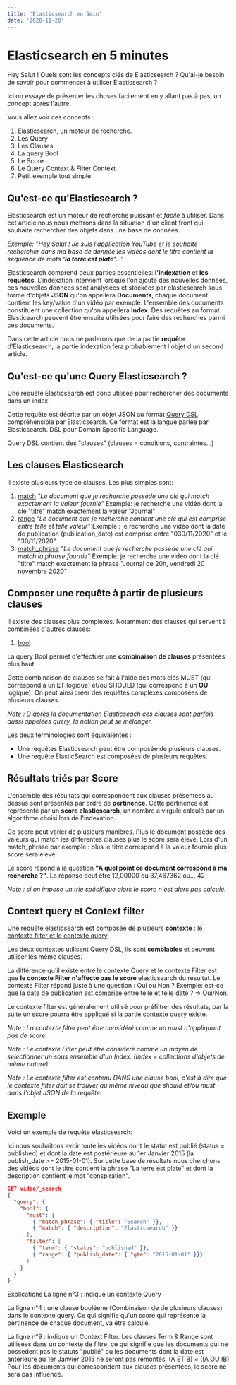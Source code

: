 ```yaml
---
title: 'Elasticsearch en 5min'
date: '2020-11-20'
---
```


# Elasticsearch en 5 minutes

Hey Salut ! Quels sont les concepts clés de Elasticsearch ? Qu'ai-je besoin de savoir pour commencer à utiliser Elasticsearch ?

Ici on essaye de présenter les choses facilement en y allant pas à pas, un concept après l'autre.

Vous allez voir ces concepts :
1. Elasticsearch, un moteur de recherche.
2. Les Query
3. Les Clauses
4. La query Bool
5. Le Score
6. Le Query Context & Filter Context
7. Petit exemple tout simple


## Qu'est-ce qu'Elasticsearch ?

Elasticsearch est un moteur de recherche puissant et _facile_ à utiliser. Dans cet article nous nous mettrons dans la situation d'un client front qui souhaite rechercher des objets dans une base de données.

_Exemple: "Hey Salut ! Je suis l'application YouTube et je souhaite rechercher dans ma base de donnée les vidéos dont le titre contient la séquence de mots **'la terre est plate'**..."_

Elasticsearch comprend deux parties essentielles: **l'indexation** et **les requêtes**. L'indexation intervient lorsque l'on ajoute des nouvelles données, ces nouvelles données sont analysées et stockées par elasticsearch sous forme d'objets **JSON** qu'on appellera **Documents**, chaque document contient les key/value d'un vidéo par exemple. L'ensemble des documents constituent une collection qu'on appellera **Index**. Des requêtes au format Elasticearch peuvent être ensuite utilisées pour faire des recherches parmi ces documents.

Dans cette article nous ne parlerons que de la partie **requête** d'Elasticsearch, la partie indexation fera probablement l'objet d'un second article.

## Qu'est-ce qu'une Query Elasticsearch ?

Une requête Elasticsearch est donc utilisée pour rechercher des documents dans un index.

Cette requête est décrite par un objet JSON au format [Query DSL](https://www.elastic.co/guide/en/elasticsearch/reference/current/query-dsl.html "Query DSL Documentation") compréhensible par Elasticsearch. Ce format est la langue parlée par Elasticsearch. DSL pour Domain Specific Language.

Query DSL contient des "clauses" (clauses = conditions, contraintes...)

## Les clauses Elasticsearch

Il existe plusieurs type de clauses. Les plus simples sont:

1. [match](https://www.elastic.co/guide/en/elasticsearch/reference/current/query-dsl-match-query.html "Match Documentation") *"Le document que je recherche possède une clé qui match exactement la valeur fournie"*
  Exemple: je recherche une vidéo dont la clé "titre" match exactement la valeur "Journal"
2. [range](https://www.elastic.co/guide/en/elasticsearch/reference/current/query-dsl-range-query.html "Range Documentation") *"Le document que je recherche contient une clé qui est comprise entre telle et telle valeur"*
  Exemple : je recherche une vidéo dont la date de publication (publication_date) est comprise entre "030/11/2020" et le "30/11/2020"
3. [match_phrase](https://www.elastic.co/guide/en/elasticsearch/reference/current/query-dsl-match-query-phrase.html "Match_phrase Documentation") *"Le document que je recherche possède une clé qui match la phrase fournie"*
  Exemple: je recherche une vidéo dont la clé "titre" match exactement la phrase "Journal de 20h, vendredi 20 novembre 2020"

## Composer une requête à partir de plusieurs clauses

Il existe des clauses plus complexes. Notamment des clauses qui servent à combinées d'autres clauses:

1. [bool](https://www.elastic.co/guide/en/elasticsearch/reference/current/query-dsl-bool-query.html "Query Bool Documentation")

La query Bool permet d'effectuer une **combinaison de clauses** présentées plus haut.

Cette combinaison de clauses se fait à l'aide des mots clés MUST (qui correspond à un **ET** logique) et/ou SHOULD (qui correspond à un **OU** logique). On peut ainsi créer des requêtes complexes composées de plusieurs clauses.

_Note : D'après la documentation Elasticseach ces clauses sont parfois aussi appelées query, la notion peut se mélanger._

Les deux terminologies sont équivalentes :
  - Une requêtes Elasticsearch peut être composée de plusieurs clauses.
  - Une requête ElasticSearch est composées de plusieurs requêtes.

## Résultats triés par Score

L'ensemble des résultats qui correspondent aux clauses présentées au dessus sont présentés par ordre de **pertinence**. Cette pertinence est représenté par un **score elasticsearch**, un nombre a virgule calculé par un algorithme choisi lors de l'indexation.

Ce score peut varier de plusieurs manières. Plus le document possède des valeurs qui match les différentes clauses plus le score sera élevé. Lors d'un match_phrase par exemple : plus le titre correspond à la valeur fournie plus score sera élevé.

Le score répond à la question **"A quel point ce document correspond à ma recherche ?"**. La réponse peut être 12,00000 ou 37,467362 ou... 42

_Note : si on impose un trie spécifique alors le score n'est alors pas calculé._

## Context query et Context filter

Une requête elasticsearch est composée de plusieurs **contexte** : [le contexte filter et le contexte query](https://www.elastic.co/guide/en/elasticsearch/reference/current/query-filter-context.html "Context Filter & Query Documentation").

Les deux contextes utilisent Query DSL, ils sont **semblables** et peuvent utiliser les même clauses.

La différence qu'il existe entre le contexte Query et le contexte Filter est que **le contexte Filter n'affecte pas le score** elasticsearch du résultat. Le contexte Filter répond juste à une question : Oui ou Non ? Exemple: est-ce que la date de publication est comprise entre telle et telle date ? => Oui/Non.

Le contexte filter est généralement utilisé pour préfiltrer des résultats, par la suite un score pourra être appliqué si la partie contexte query existe.

_Note : La contexte filter peut être considéré comme un must n'appliquant pas de score._

_Note : Le contexte Filter peut être considéré comme un moyen de sélectionner un sous ensemble d'un Index. (Index = collections d'objets de même nature)_

_Note : Le contexte filter est contenu DANS une clause bool, c'est à dire que le contexte filter doit se trouver au même niveau que should et/ou must dans l'objet JSON de la requête._

## Exemple

Voici un exemple de requête elasticsearch:

Ici nous souhaitons avoir toute les vidéos dont le statut est publié (status = published) et dont la date est postérieure au 1er Janvier 2015 (la publish_date >= 2015-01-01). Sur cette base de résultats nous cherchons des vidéos dont le titre contient la phrase "La terre est plate" et dont la description contient le mot "conspiration".

```JSON
GET video/_search
{
  "query": {
    "bool": {
      "must": [
        { "match_phrase": { "title": "Search" }},
        { "match": { "description": "Elasticsearch" }}
      ],
      "filter": [
        { "term": { "status": "published" }},
        { "range": { "publish_date": { "gte": "2015-01-01" }}}
      ]
    }
  }
}
```

Explications
La ligne n°3 : indique un contexte Query

La ligne n°4 : une clause booléene (Combinaison de de plusieurs clauses) dans le contexte query. Ce qui signifie qu'un score qui représente la pertinence de chaque document, va être calculé.

La ligne n°9 : indique un Context Filter. Les clauses Term & Range sont utilisées dans un contexte de filtre, ce qui signifie que les documents qui ne possèdent pas le statuts "publié" ou les documents dont la date est antérieure au 1er Janvier 2015 ne seront pas remontés. (A ET B) = (!A OU !B)
Pour les documents qui correspondent aux clauses présentées, le score ne sera pas influencé.
